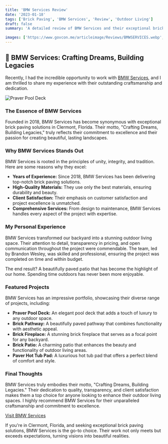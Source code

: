 ```yaml
---
title: 'BMW Services Review'
date: '2023-01-18'
tags: ['Brick Paving', 'BMW Services', 'Review', 'Outdoor Living']
draft: false
summary: 'A detailed review of BMW Services and their exceptional brick paving craftsmanship in Clermont, Florida.'

images: ['https://www.govcon.me/articleimage/Reviews/BMWSERVICES.webp', 'https://www.quantumcybersolutions.com/bmw/img/portfolio/real_pooldeck.webp']
---
```


## 🌟 BMW Services: Crafting Dreams, Building Legacies

Recently, I had the incredible opportunity to work with [BMW Services](https://www.bmwpaving.com/), and I am thrilled to share my experience with their outstanding craftsmanship and dedication.

![Praver Pool Deck](https://www.quantumcybersolutions.com/bmw/img/portfolio/real_pooldeck.webp)

### The Essence of BMW Services

Founded in 2018, BMW Services has become synonymous with exceptional brick paving solutions in Clermont, Florida. Their motto, "Crafting Dreams, Building Legacies," truly reflects their commitment to excellence and their passion for creating beautiful, lasting landscapes.

### Why BMW Services Stands Out

BMW Services is rooted in the principles of unity, integrity, and tradition. Here are some reasons why they excel:

- **Years of Experience:** Since 2018, BMW Services has been delivering top-notch brick paving solutions.
- **High-Quality Materials:** They use only the best materials, ensuring durability and beauty.
- **Client Satisfaction:** Their emphasis on customer satisfaction and project excellence is unmatched.
- **Comprehensive Services:** From design to maintenance, BMW Services handles every aspect of the project with expertise.

### My Personal Experience

BMW Services transformed our backyard into a stunning outdoor living space. Their attention to detail, transparency in pricing, and open communication throughout the project were commendable. The team, led by Brandon Wesley, was skilled and professional, ensuring the project was completed on time and within budget.

The end result? A beautifully paved patio that has become the highlight of our home. Spending time outdoors has never been more enjoyable.

### Featured Projects

BMW Services has an impressive portfolio, showcasing their diverse range of projects, including:

- **Praver Pool Deck:** An elegant pool deck that adds a touch of luxury to any outdoor space.
- **Brick Pathway:** A beautifully paved pathway that combines functionality with aesthetic appeal.
- **Brick Fireplace:** A stunning brick fireplace that serves as a focal point for any backyard.
- **Brick Patio:** A charming patio that enhances the beauty and functionality of outdoor living areas.
- **Paver Hot Tub Pad:** A luxurious hot tub pad that offers a perfect blend of comfort and style.

### Final Thoughts

BMW Services truly embodies their motto, "Crafting Dreams, Building Legacies." Their dedication to quality, transparency, and client satisfaction makes them a top choice for anyone looking to enhance their outdoor living spaces. I highly recommend BMW Services for their unparalleled craftsmanship and commitment to excellence.

[Visit BMW Services](https://www.bmwpaving.com/)

If you're in Clermont, Florida, and seeking exceptional brick paving solutions, BMW Services is the go-to choice. Their work not only meets but exceeds expectations, turning visions into beautiful realities.
